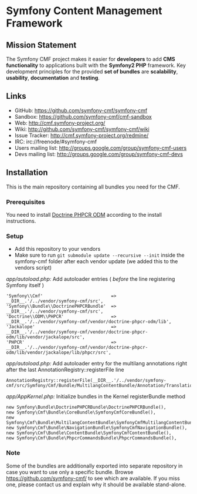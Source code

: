 # Symfony Content Management Framework

## Mission Statement

The Symfony CMF project makes it easier for **developers** to add **CMS functionality** to applications built with the **Symfony2 PHP** framework. Key development principles for the provided **set of bundles** are **scalability**, **usability**, **documentation** and **testing**.


## Links

- GitHub: <https://github.com/symfony-cmf/symfony-cmf>
- Sandbox: <https://github.com/symfony-cmf/cmf-sandbox>
- Web: <http://cmf.symfony-project.org/>
- Wiki: <http://github.com/symfony-cmf/symfony-cmf/wiki>
- Issue Tracker: <http://cmf.symfony-project.org/redmine/>
- IRC: irc://freenode/#symfony-cmf
- Users mailing list: <http://groups.google.com/group/symfony-cmf-users>
- Devs mailing list: <http://groups.google.com/group/symfony-cmf-devs>


## Installation

This is the main repository containing all bundles you need for the CMF.

### Prerequisites

You need to install [Doctrine PHPCR ODM](http://github.com/doctrine/phpcr-odm) according to the install instructions.

### Setup

* Add this repository to your vendors
* Make sure to run ```git submodule update --recursive --init``` inside the symfony-cmf folder after each vendor update (we added this to the vendors script)

*app/autoload.php:* Add autoloader entries ( *before* the line registering Symfony itself )

    'Symfony\\Cmf'                          => __DIR__.'/../vendor/symfony-cmf/src',
    'Symfony\\Bundle\\DoctrinePHPCRBundle'  => __DIR__.'/../vendor/symfony-cmf/src',
    'Doctrine\\ODM\\PHPCR'                  => __DIR__.'/../vendor/symfony-cmf/vendor/doctrine-phpcr-odm/lib',
    'Jackalope'                             => __DIR__.'/../vendor/symfony-cmf/vendor/doctrine-phpcr-odm/lib/vendor/jackalope/src',
    'PHPCR'                                 => __DIR__.'/../vendor/symfony-cmf/vendor/doctrine-phpcr-odm/lib/vendor/jackalope/lib/phpcr/src',

*app/autoload.php:* Add autoloader entry for the multilang annotations right after the last AnnotationRegistry::registerFile line

    AnnotationRegistry::registerFile(__DIR__.'/../vendor/symfony-cmf/src/Symfony/Cmf/Bundle/MultilangContentBundle/Annotation/TranslationAnnotations.php');

*app/AppKernel.php:* Initialize bundles in the Kernel registerBundle method

    new Symfony\Bundle\DoctrinePHPCRBundle\DoctrinePHPCRBundle(),
    new Symfony\Cmf\Bundle\CoreBundle\SymfonyCmfCoreBundle(),
    new Symfony\Cmf\Bundle\MultilangContentBundle\SymfonyCmfMultilangContentBundle(),
    new Symfony\Cmf\Bundle\NavigationBundle\SymfonyCmfNavigationBundle(),
    new Symfony\Cmf\Bundle\ContentBundle\SymfonyCmfContentBundle(),
    new Symfony\Cmf\Bundle\PhpcrCommandsBundle\PhpcrCommandsBundle(),


### Note

Some of the bundles are additionally exported into separate repository in case
you want to use only a specific bundle. Browse https://github.com/symfony-cmf/
to see which are available. If you miss one, please contact us and explain why
it should be available stand-alone.

